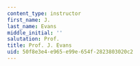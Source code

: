 ```yaml
---
content_type: instructor
first_name: J.
last_name: Evans
middle_initial: ''
salutation: Prof.
title: Prof. J. Evans
uid: 50f8e3e4-e965-e99e-654f-2823803020c2
---
```

